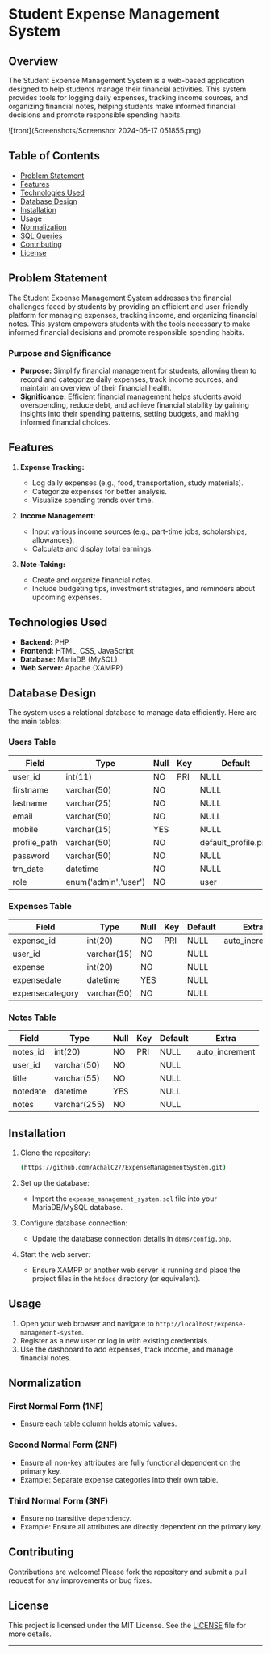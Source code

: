 
# Student Expense Management System

## Overview

The Student Expense Management System is a web-based application designed to help students manage their financial activities. This system provides tools for logging daily expenses, tracking income sources, and organizing financial notes, helping students make informed financial decisions and promote responsible spending habits.

![front](Screenshots/Screenshot 2024-05-17 051855.png)
## Table of Contents

- [Problem Statement](#problem-statement)
- [Features](#features)
- [Technologies Used](#technologies-used)
- [Database Design](#database-design)
- [Installation](#installation)
- [Usage](#usage)
- [Normalization](#normalization)
- [SQL Queries](#sql-queries)
- [Contributing](#contributing)
- [License](#license)

## Problem Statement

The Student Expense Management System addresses the financial challenges faced by students by providing an efficient and user-friendly platform for managing expenses, tracking income, and organizing financial notes. This system empowers students with the tools necessary to make informed financial decisions and promote responsible spending habits.

### Purpose and Significance

- **Purpose:** Simplify financial management for students, allowing them to record and categorize daily expenses, track income sources, and maintain an overview of their financial health.
- **Significance:** Efficient financial management helps students avoid overspending, reduce debt, and achieve financial stability by gaining insights into their spending patterns, setting budgets, and making informed financial choices.

## Features

1. **Expense Tracking:**
   - Log daily expenses (e.g., food, transportation, study materials).
   - Categorize expenses for better analysis.
   - Visualize spending trends over time.
   
2. **Income Management:**
   - Input various income sources (e.g., part-time jobs, scholarships, allowances).
   - Calculate and display total earnings.

3. **Note-Taking:**
   - Create and organize financial notes.
   - Include budgeting tips, investment strategies, and reminders about upcoming expenses.

## Technologies Used

- **Backend:** PHP
- **Frontend:** HTML, CSS, JavaScript
- **Database:** MariaDB (MySQL)
- **Web Server:** Apache (XAMPP)

## Database Design

The system uses a relational database to manage data efficiently. Here are the main tables:

### Users Table

| Field        | Type                 | Null | Key | Default             | Extra          |
|--------------|----------------------|------|-----|---------------------|----------------|
| user_id      | int(11)              | NO   | PRI | NULL                | auto_increment |
| firstname    | varchar(50)          | NO   |     | NULL                |                |
| lastname     | varchar(25)          | NO   |     | NULL                |                |
| email        | varchar(50)          | NO   |     | NULL                |                |
| mobile       | varchar(15)          | YES  |     | NULL                |                |
| profile_path | varchar(50)          | NO   |     | default_profile.png |                |
| password     | varchar(50)          | NO   |     | NULL                |                |
| trn_date     | datetime             | NO   |     | NULL                |                |
| role         | enum('admin','user') | NO   |     | user                |                |

### Expenses Table

| Field           | Type        | Null | Key | Default | Extra          |
|-----------------|-------------|------|-----|---------|----------------|
| expense_id      | int(20)     | NO   | PRI | NULL    | auto_increment |
| user_id         | varchar(15) | NO   |     | NULL    |                |
| expense         | int(20)     | NO   |     | NULL    |                |
| expensedate     | datetime    | YES  |     | NULL    |                |
| expensecategory | varchar(50) | NO   |     | NULL    |                |

### Notes Table

| Field    | Type         | Null | Key | Default | Extra          |
|----------|--------------|------|-----|---------|----------------|
| notes_id | int(20)      | NO   | PRI | NULL    | auto_increment |
| user_id  | varchar(50)  | NO   |     | NULL    |                |
| title    | varchar(55)  | NO   |     | NULL    |                |
| notedate | datetime     | YES  |     | NULL    |                |
| notes    | varchar(255) | NO   |     | NULL    |                |

## Installation

1. Clone the repository:
    ```bash
    (https://github.com/AchalC27/ExpenseManagementSystem.git)
    ```

2. Set up the database:
    - Import the `expense_management_system.sql` file into your MariaDB/MySQL database.

3. Configure database connection:
    - Update the database connection details in `dbms/config.php`.

4. Start the web server:
    - Ensure XAMPP or another web server is running and place the project files in the `htdocs` directory (or equivalent).

## Usage

1. Open your web browser and navigate to `http://localhost/expense-management-system`.
2. Register as a new user or log in with existing credentials.
3. Use the dashboard to add expenses, track income, and manage financial notes.

## Normalization

### First Normal Form (1NF)
- Ensure each table column holds atomic values.

### Second Normal Form (2NF)
- Ensure all non-key attributes are fully functional dependent on the primary key.
- Example: Separate expense categories into their own table.

### Third Normal Form (3NF)
- Ensure no transitive dependency.
- Example: Ensure all attributes are directly dependent on the primary key.

## Contributing

Contributions are welcome! Please fork the repository and submit a pull request for any improvements or bug fixes.

## License

This project is licensed under the MIT License. See the [LICENSE](LICENSE) file for more details.

---

